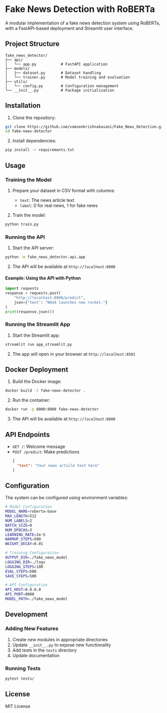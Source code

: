 # Fake News Detection with RoBERTa

A modular implementation of a fake news detection system using RoBERTa, with a FastAPI-based deployment and Streamlit user interface.

## Project Structure

```
fake_news_detector/
├── api/
│   └── app.py           # FastAPI application
├── models/
│   ├── dataset.py       # Dataset handling
│   └── trainer.py       # Model training and evaluation
├── utils/
│   └── config.py        # Configuration management
└── __init__.py          # Package initialization
```

## Installation

1. Clone the repository:
```bash
git clone https://github.com/vamseekrishnakasani/Fake_News_Detection.git
cd fake-news-detector
```

2. Install dependencies:
```bash
pip install -r requirements.txt
```

## Usage

### Training the Model

1. Prepare your dataset in CSV format with columns:
   - `text`: The news article text
   - `label`: 0 for real news, 1 for fake news

2. Train the model:
```bash
python train.py
```

### Running the API

1. Start the API server:
```bash
python -m fake_news_detector.api.app
```

2. The API will be available at `http://localhost:8000`

#### Example: Using the API with Python
```python
import requests
response = requests.post(
    "http://localhost:8000/predict",
    json={"text": "NASA launches new rocket."}
)
print(response.json())
```

### Running the Streamlit App

1. Start the Streamlit app:
```bash
streamlit run app_streamlit.py
```
2. The app will open in your browser at `http://localhost:8501`

## Docker Deployment

1. Build the Docker image:
```bash
docker build -t fake-news-detector .
```
2. Run the container:
```bash
docker run -p 8000:8000 fake-news-detector
```
3. The API will be available at `http://localhost:8000`

## API Endpoints

- `GET /`: Welcome message
- `POST /predict`: Make predictions
  ```json
  {
    "text": "Your news article text here"
  }
  ```

## Configuration

The system can be configured using environment variables:

```bash
# Model Configuration
MODEL_NAME=roberta-base
MAX_LENGTH=512
NUM_LABELS=2
BATCH_SIZE=8
NUM_EPOCHS=3
LEARNING_RATE=2e-5
WARMUP_STEPS=500
WEIGHT_DECAY=0.01

# Training Configuration
OUTPUT_DIR=./fake_news_model
LOGGING_DIR=./logs
LOGGING_STEPS=100
EVAL_STEPS=500
SAVE_STEPS=500

# API Configuration
API_HOST=0.0.0.0
API_PORT=8000
MODEL_PATH=./fake_news_model
```

## Development

### Adding New Features

1. Create new modules in appropriate directories
2. Update `__init__.py` to expose new functionality
3. Add tests in the `tests` directory
4. Update documentation

### Running Tests

```bash
pytest tests/
```

## License

MIT License 
